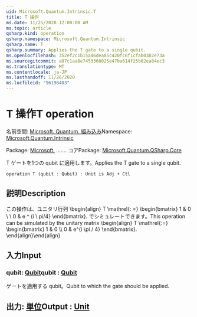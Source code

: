 ```yaml
---
uid: Microsoft.Quantum.Intrinsic.T
title: T 操作
ms.date: 11/25/2020 12:00:00 AM
ms.topic: article
qsharp.kind: operation
qsharp.namespace: Microsoft.Quantum.Intrinsic
qsharp.name: T
qsharp.summary: Applies the T gate to a single qubit.
ms.openlocfilehash: 352ef2c1b15a46dea85c420fc6f1cfab0382e73a
ms.sourcegitcommit: a87c1aa8e7453360025e47ba614f25b02ea84ec3
ms.translationtype: MT
ms.contentlocale: ja-JP
ms.lasthandoff: 11/26/2020
ms.locfileid: "96198403"
---
```

# <a name="t-operation"></a><span data-ttu-id="2dfda-102">T 操作</span><span class="sxs-lookup"><span data-stu-id="2dfda-102">T operation</span></span>

<span data-ttu-id="2dfda-103">名前空間: [Microsoft. Quantum. 組み込み](xref:Microsoft.Quantum.Intrinsic)</span><span class="sxs-lookup"><span data-stu-id="2dfda-103">Namespace: [Microsoft.Quantum.Intrinsic](xref:Microsoft.Quantum.Intrinsic)</span></span>

<span data-ttu-id="2dfda-104">Package: [Microsoft.](https://nuget.org/packages/Microsoft.Quantum.QSharp.Core) ....... コア</span><span class="sxs-lookup"><span data-stu-id="2dfda-104">Package: [Microsoft.Quantum.QSharp.Core](https://nuget.org/packages/Microsoft.Quantum.QSharp.Core)</span></span>


<span data-ttu-id="2dfda-105">T ゲートを1つの qubit に適用します。</span><span class="sxs-lookup"><span data-stu-id="2dfda-105">Applies the T gate to a single qubit.</span></span>

```qsharp
operation T (qubit : Qubit) : Unit is Adj + Ctl
```


## <a name="description"></a><span data-ttu-id="2dfda-106">説明</span><span class="sxs-lookup"><span data-stu-id="2dfda-106">Description</span></span>

<span data-ttu-id="2dfda-107">この操作は、ユニタリ行列 \begin{align} T \mathrel{: =} \begin{bmatrix} 1 & 0 \\ \\ 0 & e ^ {i \ pi/4} \end{bmatrix}. でシミュレートできます。</span><span class="sxs-lookup"><span data-stu-id="2dfda-107">This operation can be simulated by the unitary matrix \begin{align} T \mathrel{:=} \begin{bmatrix} 1 & 0 \\\\ 0 & e^{i \pi / 4} \end{bmatrix}.</span></span>
<span data-ttu-id="2dfda-108">\end{align}</span><span class="sxs-lookup"><span data-stu-id="2dfda-108">\end{align}</span></span>

## <a name="input"></a><span data-ttu-id="2dfda-109">入力</span><span class="sxs-lookup"><span data-stu-id="2dfda-109">Input</span></span>

### <a name="qubit--qubit"></a><span data-ttu-id="2dfda-110">qubit: [Qubit](xref:microsoft.quantum.lang-ref.qubit)</span><span class="sxs-lookup"><span data-stu-id="2dfda-110">qubit : [Qubit](xref:microsoft.quantum.lang-ref.qubit)</span></span>

<span data-ttu-id="2dfda-111">ゲートを適用する qubit。</span><span class="sxs-lookup"><span data-stu-id="2dfda-111">Qubit to which the gate should be applied.</span></span>



## <a name="output--unit"></a><span data-ttu-id="2dfda-112">出力: [単位](xref:microsoft.quantum.lang-ref.unit)</span><span class="sxs-lookup"><span data-stu-id="2dfda-112">Output : [Unit](xref:microsoft.quantum.lang-ref.unit)</span></span>

